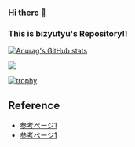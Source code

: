### Hi there 👋
### This is bizyutyu's Repository!!
[![Anurag's GitHub stats](https://github-readme-stats.vercel.app/api?username=bizyutyu)](https://github.com/anuraghazra/github-readme-stats)

![](http://github-profile-summary-cards.vercel.app/api/cards/repos-per-language?username=bizyutyu)

[![trophy](https://github-profile-trophy.vercel.app/?username=bizyutyu)](https://github.com/ryo-ma/github-profile-trophy&rank=-?)

## Reference
- [参考ページ1](https://github.com/ryo-ma/github-profile-trophy#filter-by-ranks)
- [参考ページ1](https://github.com/vn7n24fzkq/github-profile-summary-cards)


<!--
**bizyutyu/bizyutyu** is a ✨ _special_ ✨ repository because its `README.md` (this file) appears on your GitHub profile.

Here are some ideas to get you started:

- 🔭 I’m currently working on ...
- 🌱 I’m currently learning ...
- 👯 I’m looking to collaborate on ...
- 🤔 I’m looking for help with ...
- 💬 Ask me about ...
- 📫 How to reach me: ...
- 😄 Pronouns: ...
- ⚡ Fun fact: ...
-->
